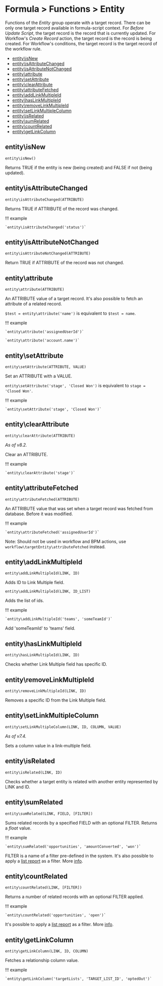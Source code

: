 # Formula > Functions > Entity

Functions of the *Entity* group operate with a target record. There can be only one target record available in formula-script context.
For *Before Update Script*, the target record is the record that is currently updated. For Workflow's *Create Record* action,
the target record is the record is being created. For Workflow's conditions, the target record is the target record of the workflow rule.

* [entity\isNew](#entityisnew)
* [entity\isAttributeChanged](#entityisattributechanged)
* [entity\isAttributeNotChanged](#entityisattributenotchanged)
* [entity\attribute](#entityattribute)
* [entity\setAttribute](#entitysetattribute)
* [entity\clearAttribute](#entityclearattribute)
* [entity\attributeFetched](#entityattributefetched)
* [entity\addLinkMultipleId](#entityaddlinkmultipleid)
* [entity\hasLinkMultipleId](#entityhaslinkmultipleid)
* [entity\removeLinkMultipleId](#entityremovelinkmultipleid)
* [entity\setLinkMultipleColumn](#entitysetlinkmultiplecolumn)
* [entity\isRelated](#entityisrelated)
* [entity\sumRelated](#entitysumrelated)
* [entity\countRelated](#entitycountrelated)
* [entity\getLinkColumn](#entitygetlinkcolumn)


## entity\isNew

`entity\isNew()`

Returns TRUE if the entity is new (being created) and FALSE if not (being updated).

## entity\isAttributeChanged

`entity\isAttributeChanged(ATTRIBUTE)`

Returns TRUE if ATTRIBUTE of the record was changed.

!!! example

    `entity\isAttributeChanged('status')`

## entity\isAttributeNotChanged

`entity\isAttributeNotChanged(ATTRIBUTE)`

Return TRUE if ATTRIBUTE of the record was not changed.

## entity\attribute

`entity\attribute(ATTRIBUTE)`

An ATTRIBUTE value of a target record. It's also possible to fetch an attribute of a related record.

`$test = entity\attribute('name')` is equivalent to `$test = name`.

!!! example

    `entity\attribute('assignedUserId')`

    `entity\attribute('account.name')`

## entity\setAttribute

`entity\setAttribute(ATTRIBUTE, VALUE)`

Set an ATTRIBUTE with a VALUE.

`entity\setAttribute('stage', 'Closed Won')` is equivalent to `stage = 'Closed Won'`.

!!! example

    `entity\setAttribute('stage', 'Closed Won')`

## entity\clearAttribute

`entity\clearAttribute(ATTRIBUTE)`

*As of v8.2.*

Clear an ATTRIBUTE.

!!! example

    `entity\clearAttribute('stage')`

## entity\attributeFetched

`entity\attributeFetched(ATTRIBUTE)`

An ATTRIBUTE value that was set when a target record was fetched from database. Before it was modified.

!!! example

    `entity\attributeFetched('assignedUserId')`

Note: Should not be used in workflow and BPM actions, use `workflow\targetEntity\attributeFetched` instead.

## entity\addLinkMultipleId

`entity\addLinkMultipleId(LINK, ID)`

Adds ID to Link Multiple field.

`entity\addLinkMultipleId(LINK, ID_LIST)`

Adds the list of ids.

!!! example

    `entity\addLinkMultipleId('teams', 'someTeamId')`

Add 'someTeamId' to 'teams' field.

## entity\hasLinkMultipleId

`entity\hasLinkMultipleId(LINK, ID)`

Checks whether Link Multiple field has specific ID.

## entity\removeLinkMultipleId

`entity\removeLinkMultipleId(LINK, ID)`

Removes a specific ID from the Link Multiple field.

## entity\setLinkMultipleColumn

`entity\setLinkMultipleColumn(LINK, ID, COLUMN, VALUE)`

*As of v7.4.*

Sets a column value in a link-multiple field.

## entity\isRelated

`entity\isRelated(LINK, ID)`

Checks whether a target entity is related with another entity represented by LINK and ID.

## entity\sumRelated

`entity\sumRelated(LINK, FIELD, [FILTER])`

Sums related records by a specified FIELD with an optional FILTER. Returns a *float* value.

!!! example

    `entity\sumRelated('opportunities', 'amountConverted', 'won')`

FILTER is a name of a filter pre-defined in the system. It's also possible to apply a [list report](../../user-guide/reports.md) as a filter. More [info](../formula.md#filter).

## entity\countRelated

`entity\countRelated(LINK, [FILTER])`

Returns a number of related records with an optional FILTER applied.

!!! example

    `entity\countRelated('opportunities', 'open')`

It's possible to apply a [list report](../../user-guide/reports.md) as a filter. More [info](../formula.md#filter).

## entity\getLinkColumn

`entity\getLinkColumn(LINK, ID, COLUMN)`

Fetches a relationship column value.

!!! example

    `entity\getLinkColumn('targetLists', 'TARGET_LIST_ID', 'optedOut')`
